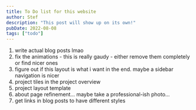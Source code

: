 ```yaml
---
title: To Do list for this website
author: Stef
description: "This post will show up on its own!"
pubDate: 2022-08-08
tags: ["todo"]
---
```

1) write actual blog posts lmao
2) fix the animations - this is really gaudy - either remove them completely or find nicer ones
3) figure out if this layout is what i want in the end. maybe a sidebar navigation is nicer
4) project tiles in the project overview 
5) project layout template
6) about page refinement... maybe take a professional-ish photo...
7) get links in blog posts to have different styles




